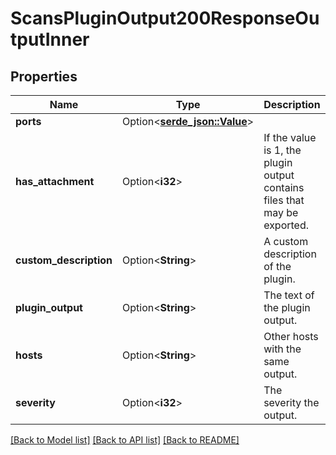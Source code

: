 # ScansPluginOutput200ResponseOutputInner

## Properties

Name | Type | Description | Notes
------------ | ------------- | ------------- | -------------
**ports** | Option<[**serde_json::Value**](.md)> |  | [optional]
**has_attachment** | Option<**i32**> | If the value is 1, the plugin output contains files that may be exported. | [optional]
**custom_description** | Option<**String**> | A custom description of the plugin. | [optional]
**plugin_output** | Option<**String**> | The text of the plugin output. | [optional]
**hosts** | Option<**String**> | Other hosts with the same output. | [optional]
**severity** | Option<**i32**> | The severity the output. | [optional]

[[Back to Model list]](../README.md#documentation-for-models) [[Back to API list]](../README.md#documentation-for-api-endpoints) [[Back to README]](../README.md)


